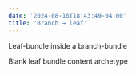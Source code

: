 ```yaml
---
date: '2024-08-16T18:43:49-04:00'
title: 'Branch → leaf'
---
```


Leaf-bundle inside a branch-bundle

Blank leaf bundle content archetype
